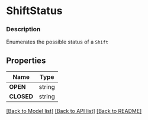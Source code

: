 # ShiftStatus


### Description

Enumerates the possible status of a `Shift`

## Properties
Name | Type
------------ | -------------
**OPEN** | string
**CLOSED** | string

[[Back to Model list]](../README.md#documentation-for-models) [[Back to API list]](../README.md#documentation-for-api-endpoints) [[Back to README]](../README.md)



